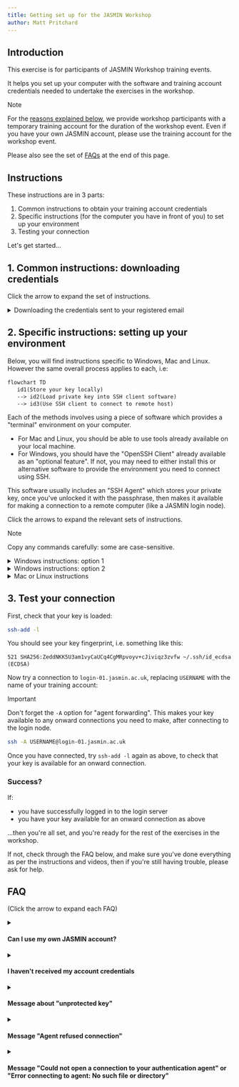 ```yaml
---
title: Getting set up for the JASMIN Workshop
author: Matt Pritchard
---
```


## Introduction

This exercise is for participants of JASMIN Workshop training events.

It helps you set up your computer with the software and training account credentials needed to undertake the exercises in the workshop.

> [!NOTE]
> For the [reasons explained below](#own-vs-training-account), we provide workshop participants with a temporary training account for the duration of the workshop event. Even if you have your own JASMIN account, please use the training account for the workshop event.

Please also see the set of [FAQs](#faq) at the end of this page.

## Instructions

These instructions are in 3 parts:

1. Common instructions to obtain your training account credentials
2. Specific instructions (for the computer you have in front of you) to set up your environment
3. Testing your connection

Let's get started...

## 1. Common instructions: downloading credentials

Click the arrow to expand the set of instructions.

<details>
   <summary id="downloading">Downloading the credentials sent to your registered email</summary>

   - Locate the email sent by the JASMIN Accounts Portal. It should have `[jasmin-accounts] JASMIN Training Account Created` in the subject line.
      - If you can't find the email, search for this subject in your emails, but also check your spam/junk folders before asking for help.
   - Follow the link in this email from the JASMIN Accounts Portal to provision your training account.
   - Enter the event password, which the JASMIN Team will have sent you separately in the joining instructions.
   - The training account will be set up upon entering the event password and clicking submit. Then, a new webpage is displayed with the training credentials.
   - **This is a one-time link** for secure credentials sharing! If you close the tab after entering the event password, **your credentials will be lost**, even if you click on the link in the email again.
   - You should reach a page showing four important parts of your training account, like the image below.

   ![training account provisioning page](images/Provision-your-training-account.png)
   - Open a plain-text editor (e.g. Notepad on Windows, TextEdit on Mac) and paste these first three details into a text file to keep them safe:
      - Username
      - Accounts Portal Password
      - SSH Key Passphrase
   - Click the "Download" link next to the SSH Private Key. It will save the private key as `id_ecdsa` without a file extension - please don't rename it, unless you have already used SSH and have an SSH keypair with the same name.
   - Keep this file in your Downloads folder for now.

</details>

## 2. Specific instructions: setting up your environment

Below, you will find instructions specific to Windows, Mac and Linux. However the same overall process applies to each, i.e:

   ```mermaid
   flowchart TD
      id1(Store your key locally) 
      --> id2(Load private key into SSH client software)
      --> id3(Use SSH client to connect to remote host)
   ```

Each of the methods involves using a piece of software which provides a "terminal" environment on your computer.

- For Mac and Linux, you should be able to use tools already available on your local machine.
- For Windows, you should have the "OpenSSH Client" already available as an "optional feature". If not, you may need to either install this or alternative software to provide the environment you need to connect using SSH.

This software usually includes an "SSH Agent" which stores your private key, once you've unlocked it with the passphrase, then makes it available for making a connection to a remote computer (like a JASMIN login node).

Click the arrows to expand the relevant sets of instructions.

> [!NOTE]
> Copy any commands carefully: some are case-sensitive.

<!--

Replace these sections below with link to instructions here?

https://help.jasmin.ac.uk/docs/getting-started/present-ssh-key/

-->

<details>

   <summary id="windows">Windows instructions: option 1</summary>

   If you use this option, other services will be easier to use later on. But look at option 2 if you think that looks easier for now.

   - Check that the right tools are installed
     - Open a PowerShell window using "run as administrator"
     - Run this command to check whether you have "OpenSSH Client" optional feature installed.
       ```powershell
       Get-WindowsCapability -Online | Where-Object Name -like 'OpenSSH.Client*'
       ```
       If it's installed, continue. If not, either ask for help, or choose option 2.

   - Check that the directory `.ssh` exists within your user directory:
     ```powershell
     ls "$env:UserProfile\.ssh"
     ```
     If it exists, you'll get a list of the files currently there. If not, create it with:
     ```powershell
     md "$env:UserProfile\.ssh"
     ```
     then move the file `id_ecdsa` key file from the Downloads folder to this directory.
     ```powershell
     mv "$env:UserProfile\Downloads\id_ecdsa" "$env:UserProfile\.ssh\"
     ```
   - Open the text file with the credentials you saved in Part 1: you'll need them shortly.
   - Check that the `ssh-agent` service is running
     ```powershell
     Get-Service ssh-agent
     ```
     If it's not, start it:
     ```powershell
     Set-Service ssh-agent -StartupType Manual
     Start-Service ssh-agent
     ```
   - Load your key into the agent
     ```powershell
     ssh-add "$env:UserProfile\.ssh\id_ecdsa"
     ```
     You'll be asked for the passphrase from the credentials: copy and paste this (right-click in the PowerShell window, the text will not be displayed), then press return.
   - Check that you have your key loaded.
     ```powershell
     ssh-add -l
     ```
     You should see your key in the list of identities.

</details>

<details>

   <summary id="windows">Windows instructions: option 2</summary>

   - Locate the `id_ecdsa` private key file from the Downloads folder.
     - don't try to open the `id_ecdsa` file: it's not meant to be readable.
   - Open the text file with the credentials you saved in Part 1: you'll need them shortly.

   - Download and install "MobaXterm"
   
     This is an emulator of the terminal environment (Mac and Linux have this environment built-in), and provides the tools you need to connect. There are other options, but we'd recommend this one if you want us to help you with any problems.

     - Go to https://mobaxterm.mobatek.net/
       - go to [Download](https://mobaxterm.mobatek.net/download.html)
       - choose the "Home edition", then "Download now"
       - Choose the **installer edition**
       - right-click the downloaded zip file and choose "extract all"
       - run the installer, then follow the instructions.

   - Open MobaXterm, and follow the steps in this video to load your private key and check it's loaded in a terminal session.
     - [![mobaxterm setup (video)](https://img.youtube.com/vi/qm8PcD24Xsc/0.jpg)](https://youtu.be/qm8PcD24Xsc)

</details>

<details>
  <summary>Mac or Linux instructions</summary>

  In the Mac or Linux environments, it's best to put your SSH-related files in a standard place. This is a directory called `.ssh` in your home directory (the `.` means it's hidden).

  - open the text file with the credentials you saved in Part 1: you'll need them shortly.
  - open the `Terminal` utility (use the search in the top menu bar to find this if you haven't used it before)
  - this should open a command-line terminal, starting in your home directory. The shorthand for your home directory is `~/`

  Check if you have a directory `~/.ssh` already:

  ```
  ls ~/.ssh
  ```

  If this exists already, the `ls` command will list its contents (it could be empty, that's fine).

  If you see `No such file or directory`, make this directory with the command:

  ```
  mkdir -p ~/.ssh
  ```
  and set permissions on it so that it's only read/writable by you:
  ```
  chmod 700 ~/.ssh
  ```

  Now, move the SSH private key `id_ecdsa` from your download location (where your browser puts downloaded files) to the directory you just created.

  ```
  mv ~/Downloads/id_ecdsa ~/.ssh/
  ```

  Set the permissions on this file to be only read/writable by you:

  ```
  chmod 600 ~/.ssh/id_ecdsa
  ```

  Now, check whether you have an SSH-agent running:

  ```
  ssh-add -l
  ```

  If you see
  ```
  The agent has no identities.
  ```

  that's fine: it's running, but just doesn't have any keys loaded yet. Skip the step below.

  If you see `Could not open a connection to your authentication agent` or `Error connecting to agent` this means you haven't got one running, so you need to start one with the following command:

  ```
  eval $(ssh-agent -s)
  ```

  You're now able to load your private key, as follows:

  ```
  ssh-add ~/.ssh/id_ecdsa
  ```

  You will be prompted for your passphrase: don't try and type it in, copy and paste it from credentials file which you should have open in a text editor. You can usually paste with <kbd>Cmd (⌘)</kbd>+<kbd>V</kbd> on Mac, <kbd>CTRL</kbd>+<kbd>V</kbd> on Linux, or by right-clicking and choosing "Paste", but this may vary depending on your system and terminal.

  Be careful not to copy any whitespace either side of the passphrase.
  
  Note that the terminal does not echo back any characters or placeholders for a passphrase. So don't paste it again just because it's not displaying!

  Now, check with the `ssh-add -l` command as before, and the key fingerprint should be displayed, e.g.

   ```
   ssh-add -l
   521 SHA256:ZeddNKK5U3am1vyCaUCq4CgMRpvoyv+cJiviqz3zvfw ~/.ssh/id_ecdsa (ECDSA)
   ```

   If you don't see this, go back and check the steps above carefully before asking for help.

</details>

## 3. Test your connection

First, check that your key is loaded:

```bash
ssh-add -l
```

You should see your key fingerprint, i.e. something like this:

```
521 SHA256:ZeddNKK5U3am1vyCaUCq4CgMRpvoyv+cJiviqz3zvfw ~/.ssh/id_ecdsa (ECDSA)
```

Now try a connection to `login-01.jasmin.ac.uk`, replacing `USERNAME` with the name of your training account:
   
> [!IMPORTANT]
> Don't forget the `-A` option for "agent forwarding". This makes your key available to any onward connections you need to make, after connecting to the login node.

```bash
ssh -A USERNAME@login-01.jasmin.ac.uk
```

Once you have connected, try `ssh-add -l` again as above, to check that your key is available for an onward connection.

### Success?

If:
- you have successfully logged in to the login server
- you have your key available for an onward connection as above

...then you're all set, and you're ready for the rest of the exercises in the workshop.

If not, check through the FAQ below, and make sure you've done everything as per the instructions and videos, then if you're still having trouble, please ask for help.

## FAQ

(Click the arrow to expand each FAQ)

<details>

   <summary id="own-vs-training-account">

   #### Can I use my own JASMIN account?

   </summary>

   For the JASMIN workshop training events, we prefer that you use the supplied training accounts.

   This is because we have pre-configured each training account with access roles for all the resources you need for the training workshop, including:
    - the `workshop` group workspace
    - the `workshop` LOTUS queue (for responsive wait times during workshops)
    - a corresponding CEDA Archive account with access to certain datasets used in the exercises

   We cannot configure all these resources on a temporary basis, so ask you to use the training account during events. You are welcome to transfer over any data created during a workshop, to your own account (but beware there is a time limit for this, before training accounts are wiped: ask your course organiser for details).

</details>

<details>

   <summary>
   
   #### I haven't received my account credentials
   
   </summary>

   - make sure you are checking in the email account which you gave to the course organisers: the training account will be set up with this email address.
   - make sure you have searched for "JASMIN Training Account" in your email application.
   - make sure you have checked your spam/junk folders.
   - ask your course organiser for help if you still can't find it: it should be possible to get it re-sent.

</details>

<!-- We can delete this if training account credentials no longer provide the public key -->
<!-- <details>

   <summary>
   
   #### I can't open the <code>*.pub</code> file when I double-click it (on Windows)
   
   </summary>

   That's OK. It's not a file that you need to open. The `.pub` file extension is sometimes recognised by Windows as a Microsoft Publisher file, but this one isn't: it's your public key (part of your public/private key pair).

</details> -->

<details>

   <summary>
   
   #### Message about "unprotected key"
   
   </summary>

   If you see a message like the following, this means that you need to restrict the permissions on your key file so that only you (and no other users on your system) can read your key.
   This is usually solved by:
   - a) moving the file to the standard location (this matters, particularly on Windows) and
   - b) changing its permissions.

   ```
   @@@@@@@@@@@@@@@@@@@@@@@@@@@@@@@@@@@@@@@@@@@@@@@@@@@@@@@@@@@
   @         WARNING: UNPROTECTED PRIVATE KEY FILE!          @
   @@@@@@@@@@@@@@@@@@@@@@@@@@@@@@@@@@@@@@@@@@@@@@@@@@@@@@@@@@@
   Permissions 0644 for 'id_ecdsa' are too open.
   It is required that your private key files are NOT accessible by others.
   This private key will be ignored.

   ```

   Please see [these instructions on the JASMIN help site](https://help.jasmin.ac.uk/docs/getting-started/present-ssh-key/#unprotected-private-key-file) about solving this problem.
   

   
</details>

<details>
  <summary>
  
  #### Message "Agent refused connection"
  
  </summary>

  This isn't necessarily a problem.

  If the output of `ssh-add -l` is something like the examples above in the Windows or Mac/Linux instructions, showing your key fingerprint, then you should still be good to go.
</details>

<details>
  <summary>
  
  #### Message "Could not open a connection to your authentication agent" or "Error connecting to agent: No such file or directory"
  
  </summary>

  This means that you don't have an SSH-agent running, so there isn't an agent to load your key into.

  For Windows/MobaXterm, review the setup video to make sure you've got the key loaded correctly.


  For Mac/Linux, you may need to run the following command to start the agent:

   ```
   eval $(ssh-agent -s)
   ```

   You should see output similar to this:

   ```
   agent pid 1234
   ```

   Then try loading your key again with the ssh-add command:

   ```
   ssh-add <path to your key>
   ```

   and enter the passphrase when prompted.

   For more detailed instructions, see also the [JASMIN Help page on this topic](https://help.jasmin.ac.uk/docs/getting-started/present-ssh-key/).

</details>
